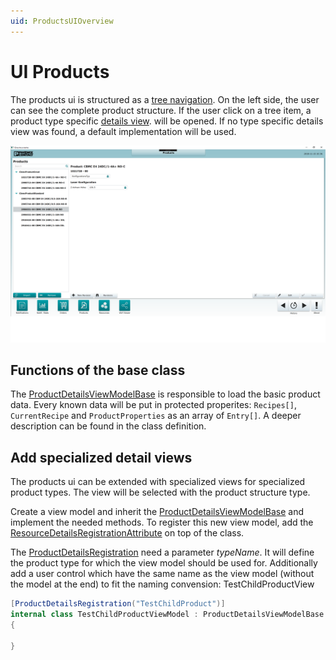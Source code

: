 ```yaml
---
uid: ProductsUIOverview
---
```

# UI Products

The products ui is structured as a [tree navigation](xref:ProductTree). On the left side, the user can see the complete product structure. If the user click on a tree item, a product type specific [details view](xref:ProductDetails). will be opened. If no type specific details view was found, a default implementation will be used.

![Products workspace](images\ProductsWorkspace.png)

## Functions of the base class

The [ProductDetailsViewModelBase](xref:Marvin.Products.UI.Interaction.ProductDetailsViewModelBase) is responsible to load the basic product data. Every known data will be put in protected properites: `Recipes[]`, `CurrentRecipe` and `ProductProperties` as an array of `Entry[]`. A deeper description can be found in the class definition.

## Add specialized detail views

The products ui can be extended with specialized views for specialized product types. The view will be selected with the product structure type.

Create a view model and inherit the [ProductDetailsViewModelBase](xref:Marvin.Products.UI.Interaction.ProductDetailsViewModelBase) and implement the needed methods. To register this new view model, add the [ResourceDetailsRegistrationAttribute](xref:Marvin.Resources.UI.ResourceDetailsRegistrationAttribute) on top of the class.

The [ProductDetailsRegistration](xref:Marvin.Products.UI.ProductDetailsRegistrationAttribute) need a parameter *typeName*. It will define the product type for which the view model should be used for. Additionally add a user control which have the same name as the view model (without the model at the end) to fit the naming convension: TestChildProductView

````cs
[ProductDetailsRegistration("TestChildProduct")]
internal class TestChildProductViewModel : ProductDetailsViewModelBase
{

}
````